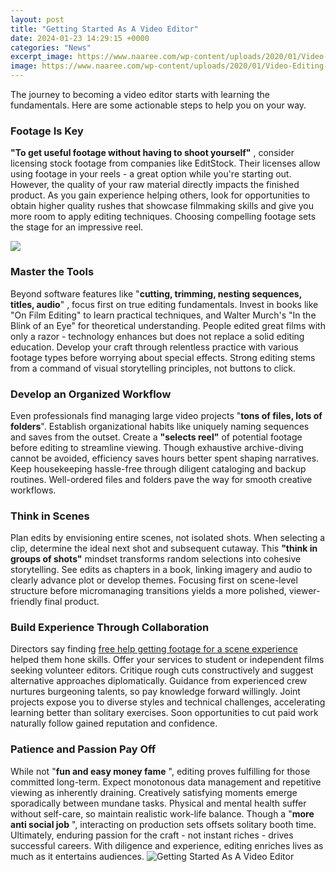 ```yaml
---
layout: post
title: "Getting Started As A Video Editor"
date: 2024-01-23 14:29:15 +0000
categories: "News"
excerpt_image: https://www.naaree.com/wp-content/uploads/2020/01/Video-Editing-Career.jpg
image: https://www.naaree.com/wp-content/uploads/2020/01/Video-Editing-Career.jpg
---
```


The journey to becoming a video editor starts with learning the fundamentals. Here are some actionable steps to help you on your way.
### Footage Is Key
**"To get useful footage without having to shoot yourself"** , consider licensing stock footage from companies like EditStock. Their licenses allow using footage in your reels - a great option while you're starting out. However, the quality of your raw material directly impacts the finished product. As you gain experience helping others, look for opportunities to obtain higher quality rushes that showcase filmmaking skills and give you more room to apply editing techniques. Choosing compelling footage sets the stage for an impressive reel.

![](https://www.allneedy.com/wp-content/uploads/2020/12/Video-Editing-Tips.jpg)
### Master the Tools  
Beyond software features like "**cutting, trimming, nesting sequences, titles, audio**" , focus first on true editing fundamentals. Invest in books like "On Film Editing" to learn practical techniques, and Walter Murch's "In the Blink of an Eye" for theoretical understanding. People edited great films with only a razor - technology enhances but does not replace a solid editing education. Develop your craft through relentless practice with various footage types before worrying about special effects. Strong editing stems from a command of visual storytelling principles, not buttons to click.
### Develop an Organized Workflow
Even professionals find managing large video projects "**tons of files, lots of folders**". Establish organizational habits like uniquely naming sequences and saves from the outset. Create a **"selects reel"** of potential footage before editing to streamline viewing. Though exhaustive archive-diving cannot be avoided, efficiency saves hours better spent shaping narratives. Keep housekeeping hassle-free through diligent cataloging and backup routines. Well-ordered files and folders pave the way for smooth creative workflows. 
### Think in Scenes
Plan edits by envisioning entire scenes, not isolated shots. When selecting a clip, determine the ideal next shot and subsequent cutaway. This **"think in groups of shots"** mindset transforms random selections into cohesive storytelling. See edits as chapters in a book, linking imagery and audio to clearly advance plot or develop themes. Focusing first on scene-level structure before micromanaging transitions yields a more polished, viewer-friendly final product.
### Build Experience Through Collaboration  
Directors say finding [free help getting footage for a scene experience](https://store.fi.io.vn/collection/chihuahuas)  helped them hone skills. Offer your services to student or independent films seeking volunteer editors. Critique rough cuts constructively and suggest alternative approaches diplomatically. Guidance from experienced crew nurtures burgeoning talents, so pay knowledge forward willingly. Joint projects expose you to diverse styles and technical challenges, accelerating learning better than solitary exercises. Soon opportunities to cut paid work naturally follow gained reputation and confidence.
### Patience and Passion Pay Off
While not "**fun and easy money fame** ", editing proves fulfilling for those committed long-term. Expect monotonous data management and repetitive viewing as inherently draining. Creatively satisfying moments emerge sporadically between mundane tasks. Physical and mental health suffer without self-care, so maintain realistic work-life balance. Though a "**more anti social job** ", interacting on production sets offsets solitary booth time. Ultimately, enduring passion for the craft - not instant riches - drives successful careers. With diligence and experience, editing enriches lives as much as it entertains audiences.
![Getting Started As A Video Editor](https://www.naaree.com/wp-content/uploads/2020/01/Video-Editing-Career.jpg)